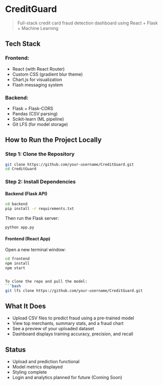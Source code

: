 # CreditGuard
> Full-stack credit card fraud detection dashboard using React + Flask + Machine Learning

## Tech Stack
### Frontend:
- React (with React Router)
- Custom CSS (gradient blur theme)
- Chart.js for visualization
- Flash messaging system

### Backend:
- Flask + Flask-CORS
- Pandas (CSV parsing)
- Scikit-learn (ML pipeline)
- Git LFS (for model storage)


## How to Run the Project Locally
### Step 1: Clone the Repository
```bash
git clone https://github.com/your-username/CreditGuard.git
cd CreditGuard
```

### Step 2: Install Dependencies
#### Backend (Flask API)
```bash
cd backend
pip install -r requirements.txt
```
Then run the Flask server:
```bash
python app.py
```


#### Frontend (React App)
Open a new terminal window:
```bash
cd frontend
npm install
npm start


To clone the repo and pull the model:
```bash
git lfs clone https://github.com/your-username/CreditGuard.git
```

## What It Does
- Upload CSV files to predict fraud using a pre-trained model
- View top merchants, summary stats, and a fraud chart
- See a preview of your uploaded dataset
- Dashboard displays training accuracy, precision, and recall

## Status
- Upload and prediction functional
- Model metrics displayed
- Styling complete
- Login and analytics planned for future (Coming Soon)

